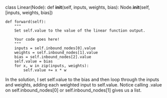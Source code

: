 class Linear(Node):
    def __init__(self, inputs, weights, bias):
        Node.__init__(self, [inputs, weights, bias])

    def forward(self):
        """
        Set self.value to the value of the linear function output.

        Your code goes here!
        """
        inputs = self.inbound_nodes[0].value
        weights = self.inbound_nodes[1].value
        bias = self.inbound_nodes[2].value
        self.value = bias
        for x, w in zip(inputs, weights):
            self.value += x * w
			
In the solution, I set self.value to the bias and then loop through the inputs and weights, adding each weighted input to self.value. Notice calling .value on self.inbound_nodes[0] or self.inbound_nodes[1] gives us a list.